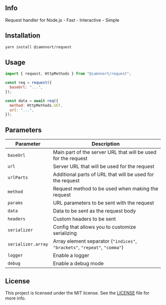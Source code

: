 ## Info

Request handler for Node.js - Fast - Interactive - Simple

## Installation

```bash
yarn install @iamnnort/request
```

## Usage

```javascript
import { request, HttpMethods } from "@iamnnort/request";

const req = request({
  baseUrl: "...",
});

const data = await req({
  method: HttpMethods.GET,
  url: "...",
});
```

## Parameters

| Parameter          | Description                                                                |
| ------------------ | -------------------------------------------------------------------------- |
| `baseUrl`          | Main part of the server URL that will be used for the request              |
| `url`              | Server URL that will be used for the request                               |
| `urlParts`         | Additional parts of URL that will be used for the request                  |
| `method`           | Request method to be used when making the request                          |
| `params`           | URL parameters to be sent with the request                                 |
| `data`             | Data to be sent as the request body                                        |
| `headers`          | Custom headers to be sent                                                  |
| `serializer`       | Config that allows you to customize serializing                            |
| `serializer.array` | Array element separator (`"indices"`, `"brackets"`, `"repeat"`, `"comma"`) |
| `logger`           | Enable a logger                                                            |
| `debug`            | Enable a debug mode                                                        |

## License

This project is licensed under the MIT license. See the [LICENSE](LICENSE) file for more info.
